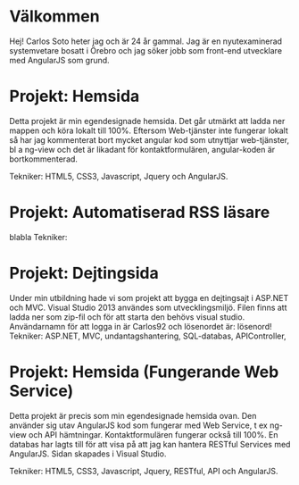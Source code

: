 # Välkommen
Hej! Carlos Soto heter jag och är 24 år gammal. Jag är en nyutexaminerad systemvetare bosatt i Örebro och jag söker jobb som front-end utvecklare med AngularJS som grund.

# Projekt: Hemsida
Detta projekt är min egendesignade hemsida. Det går utmärkt att ladda ner mappen och köra lokalt till 100%. Eftersom Web-tjänster inte fungerar lokalt så har jag kommenterat bort mycket angular kod som utnyttjar web-tjänster, bl a ng-view och det är likadant för kontaktformulären, angular-koden är bortkommenterad.

Tekniker: HTML5, CSS3, Javascript, Jquery och AngularJS.


# Projekt: Automatiserad RSS läsare
blabla
Tekniker:

# Projekt: Dejtingsida
Under min utbildning hade vi som projekt att bygga en dejtingsajt i ASP.NET och MVC. Visual Studio 2013 användes som utvecklingsmiljö. Filen finns att ladda ner som zip-fil och för att starta den behövs visual studio. Användarnamn för att logga in är Carlos92 och lösenordet är: lösenord!
Tekniker: ASP.NET, MVC, undantagshantering, SQL-databas, APIController, 


# Projekt: Hemsida (Fungerande Web Service)
Detta projekt är precis som min egendesignade hemsida ovan. Den använder sig utav AngularJS kod som fungerar med Web Service, t ex ng-view och API hämtningar. Kontaktformulären fungerar också till 100%. En databas har lagts till för att visa på att jag kan hantera RESTful Services med AngularJS. Sidan skapades i Visual Studio. 

Tekniker: HTML5, CSS3, Javascript, Jquery, RESTful, API och AngularJS.

